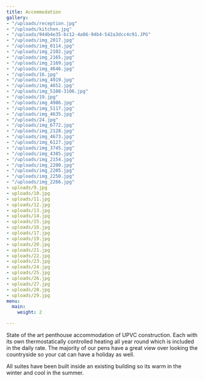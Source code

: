 ```yaml
---
title: Accommodation
gallery:
- "/uploads/reception.jpg"
- "/uploads/kitchen.jpg"
- "/uploads/944b4e35-bc12-4a86-94b4-542a3dcc4c91.JPG"
- "/uploads/img_2017.jpg"
- "/uploads/img_0114.jpg"
- "/uploads/img_2102.jpg"
- "/uploads/img_2165.jpg"
- "/uploads/img_2169.jpg"
- "/uploads/img_4646.jpg"
- "/uploads/16.jpg"
- "/uploads/img_4919.jpg"
- "/uploads/img_4652.jpg"
- "/uploads/img_5108-3106.jpg"
- "/uploads/19.jpg"
- "/uploads/img_4986.jpg"
- "/uploads/img_5117.jpg"
- "/uploads/img_4635.jpg"
- "/uploads/24.jpg"
- "/uploads/img_6772.jpg"
- "/uploads/img_2128.jpg"
- "/uploads/img_4673.jpg"
- "/uploads/img_6127.jpg"
- "/uploads/img_3745.jpg"
- "/uploads/img_4385.jpg"
- "/uploads/img_2154.jpg"
- "/uploads/img_2200.jpg"
- "/uploads/img_2205.jpg"
- "/uploads/img_2250.jpg"
- "/uploads/img_2266.jpg"
- uploads/9.jpg
- uploads/10.jpg
- uploads/11.jpg
- uploads/12.jpg
- uploads/13.jpg
- uploads/14.jpg
- uploads/15.jpg
- uploads/16.jpg
- uploads/17.jpg
- uploads/19.jpg
- uploads/20.jpg
- uploads/21.jpg
- uploads/22.jpg
- uploads/23.jpg
- uploads/24.jpg
- uploads/25.jpg
- uploads/26.jpg
- uploads/27.jpg
- uploads/28.jpg
- uploads/29.jpg
menu:
  main:
    weight: 2

---
```

State of the art penthouse accommodation of UPVC construction. Each with its own thermostatically controlled heating all year round which is included in the daily rate. The majority of our pens have a great view over looking the countryside so your cat can have a holiday as well.

All suites have been built inside an existing building so its warm in the winter
and cool in the summer.